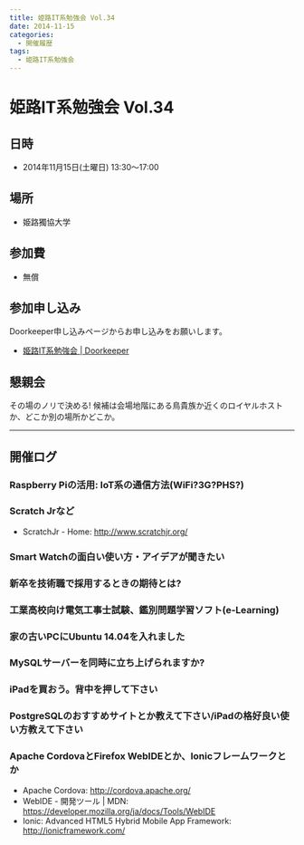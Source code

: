```yaml
---
title: 姫路IT系勉強会 Vol.34
date: 2014-11-15
categories:
  - 開催履歴
tags:
  - 姫路IT系勉強会
---
```


# 姫路IT系勉強会 Vol.34

## 日時

- 2014年11月15日(土曜日) 13:30～17:00

## 場所

- 姫路獨協大学

## 参加費

- 無償

## 参加申し込み

Doorkeeper申し込みページからお申し込みをお願いします。

- [姫路IT系勉強会 | Doorkeeper](http://histudy.doorkeeper.jp/)

## 懇親会

その場のノリで決める!
候補は会場地階にある鳥貴族か近くのロイヤルホストか、どこか別の場所かどこか。

------------------------------------------------------------------------

## 開催ログ

### Raspberry Piの活用: IoT系の通信方法(WiFi?3G?PHS?)

### Scratch Jrなど

- ScratchJr - Home: <http://www.scratchjr.org/>

### Smart Watchの面白い使い方・アイデアが聞きたい

### 新卒を技術職で採用するときの期待とは?

### 工業高校向け電気工事士試験、鑑別問題学習ソフト(e-Learning)

### 家の古いPCにUbuntu 14.04を入れました

### MySQLサーバーを同時に立ち上げられますか?

### iPadを買おう。背中を押して下さい

### PostgreSQLのおすすめサイトとか教えて下さい/iPadの格好良い使い方教えて下さい

### Apache CordovaとFirefox WebIDEとか、Ionicフレームワークとか

- Apache Cordova: <http://cordova.apache.org/>
- WebIDE - 開発ツール | MDN: <https://developer.mozilla.org/ja/docs/Tools/WebIDE>
- Ionic: Advanced HTML5 Hybrid Mobile App Framework: <http://ionicframework.com/>
